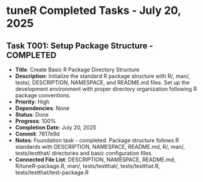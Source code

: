 # tuneR Completed Tasks - July 20, 2025

## Task T001: Setup Package Structure - COMPLETED
- **Title**: Create Basic R Package Directory Structure
- **Description**: Initialize the standard R package structure with R/, man/, tests/, DESCRIPTION, NAMESPACE, and README.md files. Set up the development environment with proper directory organization following R package conventions.
- **Priority**: High
- **Dependencies**: None
- **Status**: Done
- **Progress**: 100%
- **Completion Date**: July 20, 2025
- **Commit**: 7617e9d
- **Notes**: Foundation task - completed. Package structure follows R standards with DESCRIPTION, NAMESPACE, README.md, R/, man/, tests/testthat/ directories and basic configuration files.
- **Connected File List**: DESCRIPTION, NAMESPACE, README.md, R/tuneR-package.R, man/, tests/testthat/, tests/testthat.R, tests/testthat/test-package.R
